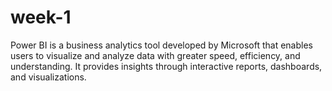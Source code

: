 # week-1
Power BI is a business analytics tool developed by Microsoft that enables users to visualize and analyze data with greater speed, efficiency, and understanding. It provides insights through interactive reports, dashboards, and visualizations.
